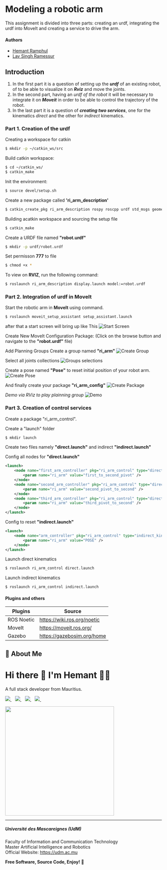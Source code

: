 # Modeling a robotic arm
This assignment is divided into three parts: creating an urdf, integrating the urdf into MoveIt and creating a service to drive the arm.

#### Authors

- [Hemant Ramphul](https://www.github.com/hemantramphul/)
- [Lav Singh Ramessur](https://www.github.com/Lav-Singh/)



## Introduction 
1. In the first part it is a question of setting up the __*urdf*__ of an existing robot, of to be able to visualize it on __*Rviz*__ and move the joints.
2. In the second part, having an *urdf of the robot* it will be necessary to integrate it on __*Moveit*__ in order to be able to control the trajectory of the robot.
3. In the last part it is a question of __*creating two services*__, one for the kinematics *direct* and the other for *indirect* kinematics.

### Part 1. Creation of the urdf
Creating a workspace for catkin
```bash
$ mkdir -p ~/catkin_ws/src
```
Build catkin workspace:
```bash
$ cd ~/catkin_ws/
$ catkin_make
```
Init the environment:
```bash
$ source devel/setup.sh
```
Create a new package called **'ri_arm_description'**
```bash
$ catkin_create_pkg ri_arm_description rospy roscpp urdf std_msgs geometry_msgs sensor_msgs
```
Building acatkin workspace and sourcing the setup file
```bash
$ catkin_make
```
Create a URDF file named **"robot.urdf"**
```bash
$ mkdir -p urdf/robot.urdf
```
Set permisson **777** to file
```bash
$ chmod +x *
```
To view on **RVIZ**, run the following command: 
```bash
$ roslaunch ri_arm_description display.launch model:=robot.urdf
```

### Part 2. Integration of urdf in MoveIt
Start the robotic arm in **MoveIt** using command.
```bash
$ roslaunch moveit_setup_assistant setup_assistant.launch
```
after that a start screen will bring up like This
![Start Screen](contents/MoveIt_setup_assistant_launch.png)

Create New MoveIt Configuration Package: (Click on the browse button and navigate to the **"robot.urdf"** file)

Add Planning Groups
Create a group named **"ri_arm"**
![Create Group](contents/group.png)

Select all joints collections
![Groups selections](contents/groups.png)

Create a pose named **"Pose"** to reset initial position of your robot arm.
![Create Pose](contents/create_pose.png)

And finally create your package **"ri_arm_config"**
![Create Package](contents/create_pkg.png)

_Demo via RViz to play plainning group_
![Demo](https://github.com/hemantramphul/robotic_arm/assets/7212627/02d44ac3-0c2e-4c6d-8b6e-4561f5fe0eba)

### Part 3. Creation of control services
Create a package "ri_arm_control".

Create a "launch" folder
```bash
$ mkdir launch
```

Create two files namely **"direct.launch"** and indirect **"indirect.launch"**

Config all nodes for **"direct.launch"**
```xml
<launch>
	<node name="first_arm_controller" pkg="ri_arm_control" type="direct_kin_service.py">
		<param name="ri_arm" value="first_to_second_pivot" />
	</node>
	<node name="second_arm_controller" pkg="ri_arm_control" type="direct_kin_service.py">
		<param name="ri_arm" value="second_pivot_to_second" />
	</node>
	<node name="third_arm_controller" pkg="ri_arm_control" type="direct_kin_service.py">
		<param name="ri_arm" value="third_pivot_to_second" />
	</node>
</launch>
```

Config to reset **"indirect.launch"**
```xml
<launch>
	<node name="arm_controller" pkg="ri_arm_control" type="indirect_kin_service.py">
		<param name="ri_arm" value="POSE" />
	</node>
</launch>
```

Launch direct kinematics
```bash
$ roslaunch ri_arm_control direct.launch
```

Launch indirect kinematics
```bash
$ roslaunch ri_arm_control indirect.launch
```

#### Plugins and others

| Plugins             | Source                                                                 |
| ----------------- | ------------------------------------------------------------------ |
| ROS Noetic | https://wiki.ros.org/noetic |
| MoveIt | https://moveit.ros.org/ |
| Gazebo | https://gazebosim.org/home |

## 🚀 About Me
<h1>
  Hi there 👋 I'm Hemant 👨‍💻
</h1>

<p>
  A full stack developer from Mauritius. 
</p>

<p>  
  <a href="https://www.linkedin.com/in/hemantramphul/">
    <img src="https://img.shields.io/badge/LinkedIn-0077B5?style=for-the-badge&logo=linkedin&logoColor=white" />
  </a>&nbsp;&nbsp;
  <a href="https://github.com/hemantramphul/">
    <img src="https://img.shields.io/badge/GitHub-100000?style=for-the-badge&logo=github&logoColor=white" />        
  </a>&nbsp;&nbsp;
  <a href="https://stackoverflow.com/users/3537318/hemant-ramphul">
    <img src="https://img.shields.io/badge/Stack_Overflow-FE7A16?style=for-the-badge&logo=stack-overflow&logoColor=white" />        
  </a>&nbsp;&nbsp;  
  <a href="https://www.facebook.com/hramphul/">
    <img src="https://img.shields.io/badge/Facebook-1877F2?style=for-the-badge&logo=facebook&logoColor=white" />        
  </a>&nbsp;&nbsp;  
</p>

<p>
  <a href="#"><img src="https://github-readme-stats.vercel.app/api?username=hemantramphul&show_icons=true&count_private=true&theme=dark" width="350"></a>
</p>

___

##### Université des Mascareignes (UdM)
Faculty of Information and Communication Technology <br>
Master Artificial Intelligence and Robotics <br>
Official Website: https://udm.ac.mu <br>


**Free Software, Source Code, Enjoy!** 👋
